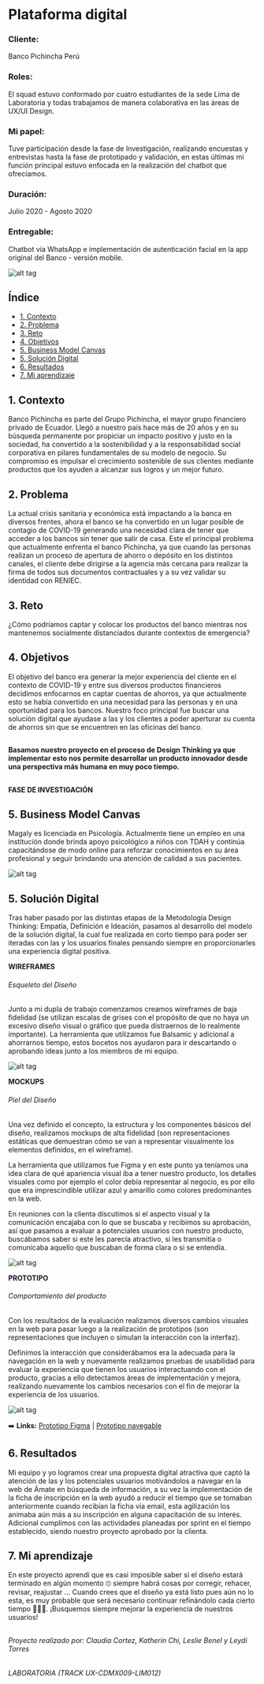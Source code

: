 # Plataforma digital
### Cliente:
Banco Pichincha Perú
### Roles:
El squad estuvo conformado por cuatro estudiantes de la sede Lima de Laboratoria y todas trabajamos de manera colaborativa en las áreas de UX/UI Design.
### Mi papel:
Tuve participación desde la fase de Investigación, realizando encuestas y entrevistas hasta la fase de prototipado y validación, en estas últimas mi función principal estuvo enfocada en la realización del chatbot que ofrecíamos.
### Duración:
Julio 2020 - Agosto 2020
### Entregable:
Chatbot vía WhatsApp e implementación de autenticación facial en la app original del Banco - versión mobile.

![alt tag](https://github.com/Lemi-Torres/UX_Design_Amate/blob/master/portada.jpg)

## Índice

* [1. Contexto](#1-contexto)
* [2. Problema](#2-problema)
* [3. Reto](#3-reto)
* [4. Objetivos](#4-objetivos)
* [5. Business Model Canvas](#5-business-model-canvas)
* [5. Solución Digital](#5-solución-digital)
* [6. Resultados](#6-resultados)
* [7. Mi aprendizaje](#7-mi-aprendizaje)

## 1. Contexto
Banco Pichincha es parte del Grupo Pichincha, el mayor grupo financiero privado de Ecuador. Llegó a nuestro país hace más de 20 años y en su búsqueda permanente por propiciar un impacto positivo y justo en la sociedad, ha convertido a la sostenibilidad y a la responsabilidad social corporativa en pilares fundamentales de su modelo de negocio. 
Su compromiso es impulsar el crecimiento sostenible de sus clientes mediante productos que los ayuden a alcanzar sus logros y un mejor futuro. 

## 2. Problema
La actual crisis sanitaria y económica está impactando a la banca en diversos frentes, ahora el banco se ha convertido en un lugar posible de contagio de COVID-19 generando una necesidad clara de tener que acceder a los bancos sin tener que salir de casa.
Este el principal problema que actualmente enfrenta el banco Pichincha, ya que cuando las personas realizan un proceso de apertura de ahorro o depósito en los distintos canales, el cliente debe dirigirse a la agencia más cercana para realizar la firma de todos sus documentos contractuales y a su vez validar su identidad con RENIEC.

## 3. Reto
¿Cómo podríamos captar y colocar los productos del banco mientras nos mantenemos socialmente distanciados durante contextos de emergencia?

## 4. Objetivos

El objetivo del banco era generar la mejor experiencia del cliente en el contexto de COVID-19 y entre sus diversos productos financieros decidimos enfocarnos en captar cuentas de ahorros, ya que actualmente esto se había convertido en una necesidad para las personas y en una oportunidad para los bancos.
Nuestro foco principal fue buscar una solución digital que ayudase a las y los clientes a poder aperturar su cuenta de ahorros sin que se encuentren en las oficinas del banco. 

##
**Basamos nuestro proyecto en el proceso de Design Thinking ya que implementar esto nos permite desarrollar un producto innovador desde una perspectiva más humana en muy poco tiempo.**
##
**FASE DE INVESTIGACIÓN**
## 5. Business Model Canvas
Magaly es licenciada en Psicología. Actualmente tiene un empleo en una institución donde brinda apoyo psicológico a niños con TDAH y continúa capacitándose de modo online para reforzar conocimientos en su área profesional y seguir brindando una atención de calidad a sus pacientes.

![alt tag](https://github.com/Lemi-Torres/UX_Design_Amate/blob/master/user_persona.png)

## 5. Solución Digital
Tras haber pasado por las distintas etapas de la Metodología Design Thinking: Empatía, Definición e Ideación, pasamos al desarrollo del modelo de la solución digital, la cual fue realizada en corto tiempo para poder ser iteradas con las y los usuarios finales pensando siempre en proporcionarles una experiencia digital positiva.

**WIREFRAMES**
###### Esqueleto del Diseño

Junto a mi dupla de trabajo comenzamos creamos wireframes de baja fidelidad (se utilizan escalas de grises con el propósito de que no haya un excesivo diseño visual o gráfico que pueda distraernos de lo realmente importante).
La herramienta que utilizamos fue Balsamic y adicional a ahorrarnos tiempo, estos bocetos nos ayudaron para ir descartando o aprobando ideas junto a los miembros de mi equipo.

![alt tag](https://github.com/Lemi-Torres/UX_Design_Amate/blob/master/wireframes.png)

**MOCKUPS**
###### Piel del Diseño

Una vez definido el concepto, la estructura y los componentes básicos del diseño, realizamos mockups de alta fidelidad (son representaciones estáticas que demuestran cómo se van a representar visualmente los elementos definidos, en el wireframe).

La herramienta que utilizamos fue Figma y en este punto ya teníamos una idea clara de qué apariencia visual iba a tener nuestro producto, los detalles visuales como por ejemplo el color debía representar al negocio, es por ello que era imprescindible utilizar azul y amarillo como colores predominantes en la web.

En reuniones con la clienta discutimos si el aspecto visual y la comunicación encajaba con lo que se buscaba y recibimos su aprobación, así que pasamos a evaluar a potenciales usuarios con nuestro producto, buscábamos saber si este les parecía atractivo, si les transmitía o comunicaba aquello que buscaban de forma clara o si se entendía.

![alt tag](https://github.com/Lemi-Torres/UX_Design_Amate/blob/master/mockups.jpg)

**PROTOTIPO**
###### Comportamiento del producto

Con los resultados de la evaluación realizamos diversos cambios visuales en la web para pasar luego a la realización de prototipos (son representaciones que incluyen o simulan la interacción con la interfaz).

Definimos la interacción que considerábamos era la adecuada para la navegación en la web y nuevamente realizamos pruebas de usabilidad para evaluar la experiencia que tienen los usuarios interactuando con el producto, gracias a ello detectamos áreas de implementación y mejora, realizando nuevamente los cambios necesarios con el fin de mejorar la experiencia de los usuarios.

![alt tag](https://github.com/Lemi-Torres/UX_Design_Amate/blob/master/prototipo.jpg)

:arrow_right:  **Links:** [Prototipo Figma](https://www.figma.com/file/Sv4aDwLlZH3TsWXuCbXRvL/WebSite-Grupo-%C3%81mate?node-id=911%3A6843)
| [Prototipo navegable](https://n9.cl/guqeg)

## 6. Resultados
Mi equipo y yo logramos crear una propuesta digital atractiva que captó la atención de las y los potenciales usuarios motivándolos a navegar en la web de Ámate en búsqueda de información, a su vez la implementación de la ficha de inscripción en la web ayudó a reducir el tiempo que se tomaban anteriormente cuando recibían la ficha vía email, esta agilización los animaba aún más a su inscripción en alguna capacitación de su interés.
Adicional cumplimos con las actividades planeadas por sprint en el tiempo establecido, siendo nuestro proyecto aprobado por la clienta.

## 7. Mi aprendizaje
En este proyecto aprendí que es casi imposible saber si el diseño estará terminado en algún momento 🙄 siempre habrá cosas por corregir, rehacer, revisar, reajustar ...
Cuando crees que el diseño ya está listo pues aún no lo esta, es muy probable que será necesario continuar refinándolo cada cierto tiempo 👩🏽‍💻.
¡Busquemos siempre mejorar la experiencia de nuestros usuarios!


##

###### Proyecto realizado por: Claudia Cortez, Katherin Chi, Leslie Benel y Leydi Torres
###### LABORATORIA (TRACK UX-CDMX009-LIM012) 
